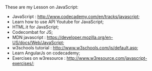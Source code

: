 These are my Lesson on JavaScript:

- JavaScript : http://www.codecademy.com/en/tracks/javascript;
- Learn how to use API Youtube for JavaScript;
- HTML.it for JavaScript;
- Codecombat for JS;
- MDN javascript : https://developer.mozilla.org/en-US/docs/Web/JavaScript;
- w3schools tutorial : http://www.w3schools.com/js/default.asp;
- Learn AngularJs on codecademy;
- Exercises on w3resource : http://www.w3resource.com/javascript-exercises/;